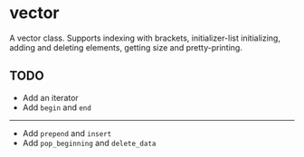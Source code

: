# vector

A vector class. Supports indexing with brackets, initializer-list initializing, adding and deleting elements, getting size and pretty-printing.

## TODO
- Add an iterator
- Add `begin` and `end`
---
- Add `prepend` and `insert`
- Add `pop_beginning` and `delete_data`
